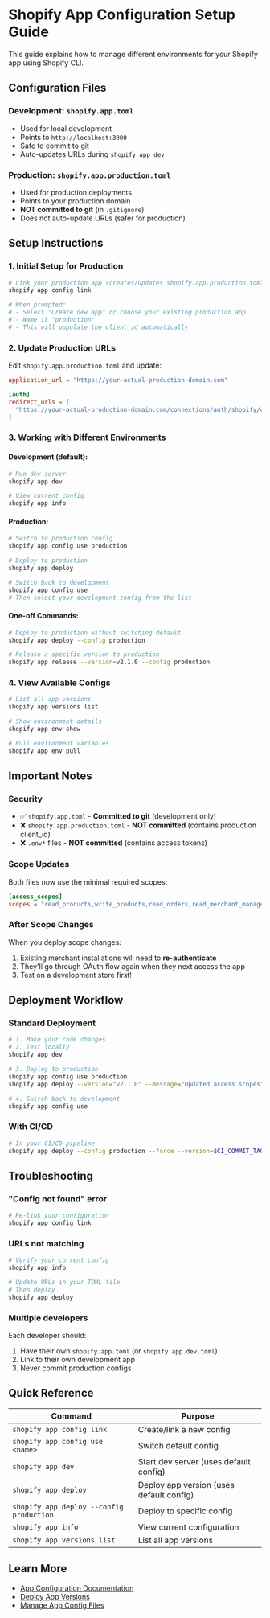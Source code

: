 # Shopify App Configuration Setup Guide

This guide explains how to manage different environments for your Shopify app using Shopify CLI.

## Configuration Files

### Development: `shopify.app.toml`

- Used for local development
- Points to `http://localhost:3000`
- Safe to commit to git
- Auto-updates URLs during `shopify app dev`

### Production: `shopify.app.production.toml`

- Used for production deployments
- Points to your production domain
- **NOT committed to git** (in `.gitignore`)
- Does not auto-update URLs (safer for production)

## Setup Instructions

### 1. Initial Setup for Production

```bash
# Link your production app (creates/updates shopify.app.production.toml)
shopify app config link

# When prompted:
# - Select "Create new app" or choose your existing production app
# - Name it "production"
# - This will populate the client_id automatically
```

### 2. Update Production URLs

Edit `shopify.app.production.toml` and update:

```toml
application_url = "https://your-actual-production-domain.com"

[auth]
redirect_urls = [
  "https://your-actual-production-domain.com/connections/auth/shopify/callback"
]
```

### 3. Working with Different Environments

#### Development (default):

```bash
# Run dev server
shopify app dev

# View current config
shopify app info
```

#### Production:

```bash
# Switch to production config
shopify app config use production

# Deploy to production
shopify app deploy

# Switch back to development
shopify app config use
# Then select your development config from the list
```

#### One-off Commands:

```bash
# Deploy to production without switching default
shopify app deploy --config production

# Release a specific version to production
shopify app release --version=v2.1.0 --config production
```

### 4. View Available Configs

```bash
# List all app versions
shopify app versions list

# Show environment details
shopify app env show

# Pull environment variables
shopify app env pull
```

## Important Notes

### Security

- ✅ `shopify.app.toml` - **Committed to git** (development only)
- ❌ `shopify.app.production.toml` - **NOT committed** (contains production client_id)
- ❌ `.env*` files - **NOT committed** (contains access tokens)

### Scope Updates

Both files now use the minimal required scopes:

```toml
[access_scopes]
scopes = "read_products,write_products,read_orders,read_merchant_managed_fulfillment_orders,write_merchant_managed_fulfillment_orders"
```

### After Scope Changes

When you deploy scope changes:

1. Existing merchant installations will need to **re-authenticate**
2. They'll go through OAuth flow again when they next access the app
3. Test on a development store first!

## Deployment Workflow

### Standard Deployment

```bash
# 1. Make your code changes
# 2. Test locally
shopify app dev

# 3. Deploy to production
shopify app config use production
shopify app deploy --version="v2.1.0" --message="Updated access scopes"

# 4. Switch back to development
shopify app config use
```

### With CI/CD

```bash
# In your CI/CD pipeline
shopify app deploy --config production --force --version=$CI_COMMIT_TAG
```

## Troubleshooting

### "Config not found" error

```bash
# Re-link your configuration
shopify app config link
```

### URLs not matching

```bash
# Verify your current config
shopify app info

# Update URLs in your TOML file
# Then deploy
shopify app deploy
```

### Multiple developers

Each developer should:

1. Have their own `shopify.app.toml` (or `shopify.app.dev.toml`)
2. Link to their own development app
3. Never commit production configs

## Quick Reference

| Command                                  | Purpose                                  |
| ---------------------------------------- | ---------------------------------------- |
| `shopify app config link`                | Create/link a new config                 |
| `shopify app config use <name>`          | Switch default config                    |
| `shopify app dev`                        | Start dev server (uses default config)   |
| `shopify app deploy`                     | Deploy app version (uses default config) |
| `shopify app deploy --config production` | Deploy to specific config                |
| `shopify app info`                       | View current configuration               |
| `shopify app versions list`              | List all app versions                    |

## Learn More

- [App Configuration Documentation](https://shopify.dev/docs/apps/build/cli-for-apps/app-configuration)
- [Deploy App Versions](https://shopify.dev/docs/apps/launch/deployment/deploy-app-versions)
- [Manage App Config Files](https://shopify.dev/docs/apps/build/cli-for-apps/manage-app-config-files)
